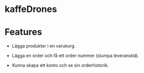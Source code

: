 # kaffeDrones

# Features
* Lägga produkter i en varukorg.

* Lägga en order och få ett order nummer (slumpa leveranstid).

* Kunna skapa ett konto och se sin orderhistorik.
